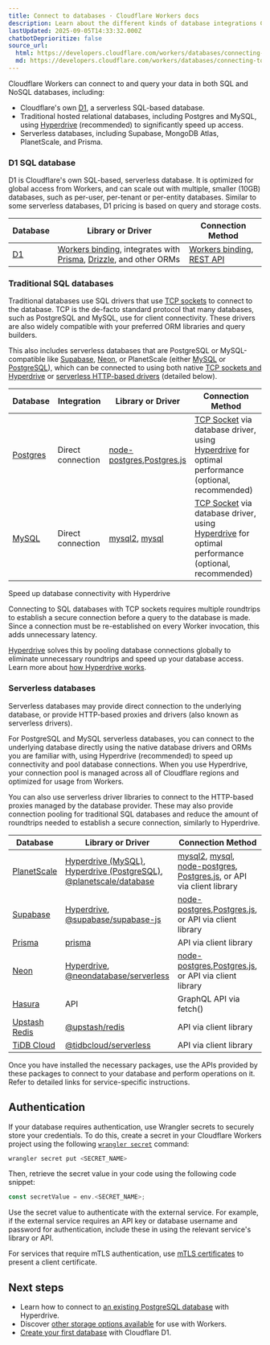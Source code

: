 ```yaml
---
title: Connect to databases · Cloudflare Workers docs
description: Learn about the different kinds of database integrations Cloudflare supports.
lastUpdated: 2025-09-05T14:33:32.000Z
chatbotDeprioritize: false
source_url:
  html: https://developers.cloudflare.com/workers/databases/connecting-to-databases/
  md: https://developers.cloudflare.com/workers/databases/connecting-to-databases/index.md
---
```


Cloudflare Workers can connect to and query your data in both SQL and NoSQL databases, including:

* Cloudflare's own [D1](https://developers.cloudflare.com/d1/), a serverless SQL-based database.
* Traditional hosted relational databases, including Postgres and MySQL, using [Hyperdrive](https://developers.cloudflare.com/hyperdrive/) (recommended) to significantly speed up access.
* Serverless databases, including Supabase, MongoDB Atlas, PlanetScale, and Prisma.

### D1 SQL database

D1 is Cloudflare's own SQL-based, serverless database. It is optimized for global access from Workers, and can scale out with multiple, smaller (10GB) databases, such as per-user, per-tenant or per-entity databases. Similar to some serverless databases, D1 pricing is based on query and storage costs.

| Database | Library or Driver | Connection Method |
| - | - | - |
| [D1](https://developers.cloudflare.com/d1/) | [Workers binding](https://developers.cloudflare.com/d1/worker-api/), integrates with [Prisma](https://www.prisma.io/), [Drizzle](https://orm.drizzle.team/), and other ORMs | [Workers binding](https://developers.cloudflare.com/d1/worker-api/), [REST API](https://developers.cloudflare.com/api/resources/d1/subresources/database/methods/create/) |

### Traditional SQL databases

Traditional databases use SQL drivers that use [TCP sockets](https://developers.cloudflare.com/workers/runtime-apis/tcp-sockets/) to connect to the database. TCP is the de-facto standard protocol that many databases, such as PostgreSQL and MySQL, use for client connectivity. These drivers are also widely compatible with your preferred ORM libraries and query builders.

This also includes serverless databases that are PostgreSQL or MySQL-compatible like [Supabase](https://developers.cloudflare.com/hyperdrive/examples/connect-to-postgres/postgres-database-providers/supabase/), [Neon](https://developers.cloudflare.com/hyperdrive/examples/connect-to-postgres/postgres-database-providers/neon/), or PlanetScale (either [MySQL](https://developers.cloudflare.com/hyperdrive/examples/connect-to-mysql/mysql-database-providers/planetscale/) or [PostgreSQL](https://developers.cloudflare.com/hyperdrive/examples/connect-to-postgres/postgres-database-providers/planetscale-postgres/)), which can be connected to using both native [TCP sockets and Hyperdrive](https://developers.cloudflare.com/hyperdrive/) or [serverless HTTP-based drivers](https://developers.cloudflare.com/workers/databases/connecting-to-databases/#serverless-databases) (detailed below).

| Database | Integration | Library or Driver | Connection Method |
| - | - | - | - |
| [Postgres](https://developers.cloudflare.com/workers/tutorials/postgres/) | Direct connection | [node-postgres](https://node-postgres.com/),[Postgres.js](https://github.com/porsager/postgres) | [TCP Socket](https://developers.cloudflare.com/workers/runtime-apis/tcp-sockets/) via database driver, using [Hyperdrive](https://developers.cloudflare.com/hyperdrive/) for optimal performance (optional, recommended) |
| [MySQL](https://developers.cloudflare.com/workers/tutorials/mysql/) | Direct connection | [mysql2](https://github.com/sidorares/node-mysql2), [mysql](https://github.com/mysqljs/mysql) | [TCP Socket](https://developers.cloudflare.com/workers/runtime-apis/tcp-sockets/) via database driver, using [Hyperdrive](https://developers.cloudflare.com/hyperdrive/) for optimal performance (optional, recommended) |

Speed up database connectivity with Hyperdrive

Connecting to SQL databases with TCP sockets requires multiple roundtrips to establish a secure connection before a query to the database is made. Since a connection must be re-established on every Worker invocation, this adds unnecessary latency.

[Hyperdrive](https://developers.cloudflare.com/hyperdrive/) solves this by pooling database connections globally to eliminate unnecessary roundtrips and speed up your database access. Learn more about [how Hyperdrive works](https://developers.cloudflare.com/hyperdrive/configuration/how-hyperdrive-works/).

### Serverless databases

Serverless databases may provide direct connection to the underlying database, or provide HTTP-based proxies and drivers (also known as serverless drivers).

For PostgreSQL and MySQL serverless databases, you can connect to the underlying database directly using the native database drivers and ORMs you are familiar with, using Hyperdrive (recommended) to speed up connectivity and pool database connections. When you use Hyperdrive, your connection pool is managed across all of Cloudflare regions and optimized for usage from Workers.

You can also use serverless driver libraries to connect to the HTTP-based proxies managed by the database provider. These may also provide connection pooling for traditional SQL databases and reduce the amount of roundtrips needed to establish a secure connection, similarly to Hyperdrive.

| Database | Library or Driver | Connection Method |
| - | - | - |
| [PlanetScale](https://planetscale.com/blog/introducing-the-planetscale-serverless-driver-for-javascript) | [Hyperdrive (MySQL)](https://developers.cloudflare.com/hyperdrive/examples/connect-to-mysql/mysql-database-providers/planetscale), [Hyperdrive (PostgreSQL)](https://developers.cloudflare.com/hyperdrive/examples/connect-to-postgres/postgres-database-providers/planetscale-postgres/), [@planetscale/database](https://github.com/planetscale/database-js) | [mysql2](https://developers.cloudflare.com/hyperdrive/examples/connect-to-mysql/mysql-drivers-and-libraries/mysql2/), [mysql](https://developers.cloudflare.com/hyperdrive/examples/connect-to-mysql/mysql-drivers-and-libraries/mysql/), [node-postgres](https://developers.cloudflare.com/hyperdrive/examples/connect-to-postgres/postgres-drivers-and-libraries/node-postgres/), [Postgres.js](https://developers.cloudflare.com/hyperdrive/examples/connect-to-postgres/postgres-drivers-and-libraries/postgres-js/), or API via client library |
| [Supabase](https://github.com/supabase/supabase/tree/master/examples/with-cloudflare-workers) | [Hyperdrive](https://developers.cloudflare.com/hyperdrive/examples/connect-to-postgres/postgres-database-providers/supabase/), [@supabase/supabase-js](https://github.com/supabase/supabase-js) | [node-postgres](https://developers.cloudflare.com/hyperdrive/examples/connect-to-postgres/postgres-drivers-and-libraries/node-postgres/),[Postgres.js](https://developers.cloudflare.com/hyperdrive/examples/connect-to-postgres/postgres-drivers-and-libraries/postgres-js/), or API via client library |
| [Prisma](https://www.prisma.io/docs/guides/deployment/deployment-guides/deploying-to-cloudflare-workers) | [prisma](https://github.com/prisma/prisma) | API via client library |
| [Neon](https://blog.cloudflare.com/neon-postgres-database-from-workers/) | [Hyperdrive](https://developers.cloudflare.com/hyperdrive/examples/connect-to-postgres/postgres-database-providers/neon/), [@neondatabase/serverless](https://neon.tech/blog/serverless-driver-for-postgres/) | [node-postgres](https://developers.cloudflare.com/hyperdrive/examples/connect-to-postgres/postgres-drivers-and-libraries/node-postgres/),[Postgres.js](https://developers.cloudflare.com/hyperdrive/examples/connect-to-postgres/postgres-drivers-and-libraries/postgres-js/), or API via client library |
| [Hasura](https://hasura.io/blog/building-applications-with-cloudflare-workers-and-hasura-graphql-engine/) | API | GraphQL API via fetch() |
| [Upstash Redis](https://blog.cloudflare.com/cloudflare-workers-database-integration-with-upstash/) | [@upstash/redis](https://github.com/upstash/upstash-redis) | API via client library |
| [TiDB Cloud](https://docs.pingcap.com/tidbcloud/integrate-tidbcloud-with-cloudflare) | [@tidbcloud/serverless](https://github.com/tidbcloud/serverless-js) | API via client library |

Once you have installed the necessary packages, use the APIs provided by these packages to connect to your database and perform operations on it. Refer to detailed links for service-specific instructions.

## Authentication

If your database requires authentication, use Wrangler secrets to securely store your credentials. To do this, create a secret in your Cloudflare Workers project using the following [`wrangler secret`](https://developers.cloudflare.com/workers/wrangler/commands/#secret) command:

```sh
wrangler secret put <SECRET_NAME>
```

Then, retrieve the secret value in your code using the following code snippet:

```js
const secretValue = env.<SECRET_NAME>;
```

Use the secret value to authenticate with the external service. For example, if the external service requires an API key or database username and password for authentication, include these in using the relevant service's library or API.

For services that require mTLS authentication, use [mTLS certificates](https://developers.cloudflare.com/workers/runtime-apis/bindings/mtls) to present a client certificate.

## Next steps

* Learn how to connect to [an existing PostgreSQL database](https://developers.cloudflare.com/hyperdrive/) with Hyperdrive.
* Discover [other storage options available](https://developers.cloudflare.com/workers/platform/storage-options/) for use with Workers.
* [Create your first database](https://developers.cloudflare.com/d1/get-started/) with Cloudflare D1.
